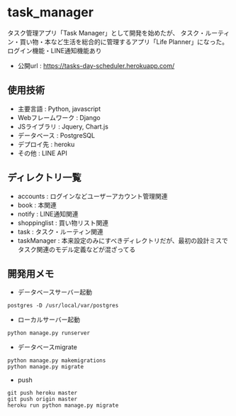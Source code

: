 # task_manager
タスク管理アプリ「Task Manager」として開発を始めたが、
タスク・ルーティン・買い物・本など生活を総合的に管理するアプリ「Life Planner」になった。
ログイン機能・LINE通知機能あり

- 公開url : https://tasks-day-scheduler.herokuapp.com/

## 使用技術
- 主要言語 : Python, javascript
- Webフレームワーク : Django
- JSライブラリ : Jquery, Chart.js
- データベース : PostgreSQL
- デプロイ先 : heroku
- その他 : LINE API

## ディレクトリ一覧
- accounts : ログインなどユーザーアカウント管理関連
- book : 本関連
- notify : LINE通知関連
- shoppinglist : 買い物リスト関連
- task : タスク・ルーティン関連
- taskManager : 本来設定のみにすべきディレクトリだが、最初の設計ミスでタスク関連のモデル定義などが混ざってる

## 開発用メモ
- データベースサーバー起動
```
postgres -D /usr/local/var/postgres
```
- ローカルサーバー起動
```
python manage.py runserver
```
- データベースmigrate
```
python manage.py makemigrations
python manage.py migrate
```
- push
```
git push heroku master
git push origin master
heroku run python manage.py migrate
```

